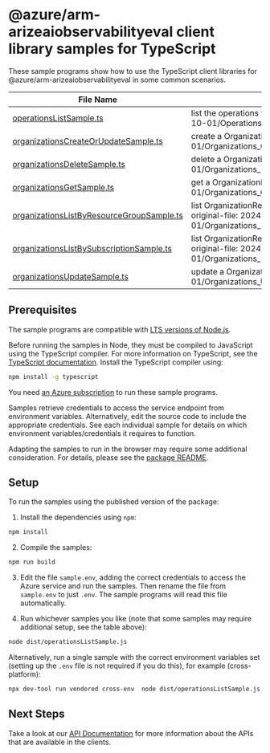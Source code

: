 # @azure/arm-arizeaiobservabilityeval client library samples for TypeScript

These sample programs show how to use the TypeScript client libraries for @azure/arm-arizeaiobservabilityeval in some common scenarios.

| **File Name**                                                                       | **Description**                                                                                                                            |
| ----------------------------------------------------------------------------------- | ------------------------------------------------------------------------------------------------------------------------------------------ |
| [operationsListSample.ts][operationslistsample]                                     | list the operations for the provider x-ms-original-file: 2024-10-01/Operations_List_MaximumSet_Gen.json                                    |
| [organizationsCreateOrUpdateSample.ts][organizationscreateorupdatesample]           | create a OrganizationResource x-ms-original-file: 2024-10-01/Organizations_CreateOrUpdate_MaximumSet_Gen.json                              |
| [organizationsDeleteSample.ts][organizationsdeletesample]                           | delete a OrganizationResource x-ms-original-file: 2024-10-01/Organizations_Delete_MaximumSet_Gen.json                                      |
| [organizationsGetSample.ts][organizationsgetsample]                                 | get a OrganizationResource x-ms-original-file: 2024-10-01/Organizations_Get_MaximumSet_Gen.json                                            |
| [organizationsListByResourceGroupSample.ts][organizationslistbyresourcegroupsample] | list OrganizationResource resources by resource group x-ms-original-file: 2024-10-01/Organizations_ListByResourceGroup_MaximumSet_Gen.json |
| [organizationsListBySubscriptionSample.ts][organizationslistbysubscriptionsample]   | list OrganizationResource resources by subscription ID x-ms-original-file: 2024-10-01/Organizations_ListBySubscription_MaximumSet_Gen.json |
| [organizationsUpdateSample.ts][organizationsupdatesample]                           | update a OrganizationResource x-ms-original-file: 2024-10-01/Organizations_Update_MaximumSet_Gen.json                                      |

## Prerequisites

The sample programs are compatible with [LTS versions of Node.js](https://github.com/nodejs/release#release-schedule).

Before running the samples in Node, they must be compiled to JavaScript using the TypeScript compiler. For more information on TypeScript, see the [TypeScript documentation][typescript]. Install the TypeScript compiler using:

```bash
npm install -g typescript
```

You need [an Azure subscription][freesub] to run these sample programs.

Samples retrieve credentials to access the service endpoint from environment variables. Alternatively, edit the source code to include the appropriate credentials. See each individual sample for details on which environment variables/credentials it requires to function.

Adapting the samples to run in the browser may require some additional consideration. For details, please see the [package README][package].

## Setup

To run the samples using the published version of the package:

1. Install the dependencies using `npm`:

```bash
npm install
```

2. Compile the samples:

```bash
npm run build
```

3. Edit the file `sample.env`, adding the correct credentials to access the Azure service and run the samples. Then rename the file from `sample.env` to just `.env`. The sample programs will read this file automatically.

4. Run whichever samples you like (note that some samples may require additional setup, see the table above):

```bash
node dist/operationsListSample.js
```

Alternatively, run a single sample with the correct environment variables set (setting up the `.env` file is not required if you do this), for example (cross-platform):

```bash
npx dev-tool run vendored cross-env  node dist/operationsListSample.js
```

## Next Steps

Take a look at our [API Documentation][apiref] for more information about the APIs that are available in the clients.

[operationslistsample]: https://github.com/Azure/azure-sdk-for-js/blob/main/sdk/liftrarize/arm-arizeaiobservabilityeval/samples/v2/typescript/src/operationsListSample.ts
[organizationscreateorupdatesample]: https://github.com/Azure/azure-sdk-for-js/blob/main/sdk/liftrarize/arm-arizeaiobservabilityeval/samples/v2/typescript/src/organizationsCreateOrUpdateSample.ts
[organizationsdeletesample]: https://github.com/Azure/azure-sdk-for-js/blob/main/sdk/liftrarize/arm-arizeaiobservabilityeval/samples/v2/typescript/src/organizationsDeleteSample.ts
[organizationsgetsample]: https://github.com/Azure/azure-sdk-for-js/blob/main/sdk/liftrarize/arm-arizeaiobservabilityeval/samples/v2/typescript/src/organizationsGetSample.ts
[organizationslistbyresourcegroupsample]: https://github.com/Azure/azure-sdk-for-js/blob/main/sdk/liftrarize/arm-arizeaiobservabilityeval/samples/v2/typescript/src/organizationsListByResourceGroupSample.ts
[organizationslistbysubscriptionsample]: https://github.com/Azure/azure-sdk-for-js/blob/main/sdk/liftrarize/arm-arizeaiobservabilityeval/samples/v2/typescript/src/organizationsListBySubscriptionSample.ts
[organizationsupdatesample]: https://github.com/Azure/azure-sdk-for-js/blob/main/sdk/liftrarize/arm-arizeaiobservabilityeval/samples/v2/typescript/src/organizationsUpdateSample.ts
[apiref]: https://learn.microsoft.com/javascript/api/@azure/arm-arizeaiobservabilityeval?view=azure-node-preview
[freesub]: https://azure.microsoft.com/free/
[package]: https://github.com/Azure/azure-sdk-for-js/tree/main/sdk/liftrarize/arm-arizeaiobservabilityeval/README.md
[typescript]: https://www.typescriptlang.org/docs/home.html
